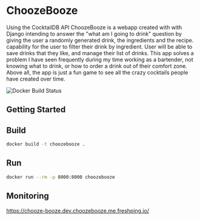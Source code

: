 # ChoozeBooze
<p> Using the CocktailDB API ChoozeBooze is a webapp created with with Django intending to answer the "what am I going to drink" question by giving the user a randomly generated drink, the ingredients and the recipe. capability for the user to filter their drink by ingredient. User will be able to save drinks that they like, and manage their list of drinks. This app solves a problem I have seen frequently during my time working as a bartender, not knowing what to drink, or how to order a drink out of their comfort zone. Above all, the app is just a fun game to see all the crazy cocktails people have created over time. </p>

![Docker Build Status](https://img.shields.io/docker/build/laurendutton/dev/choozebooze)

## Getting Started
## Build

```bash
docker build -t choozebooze .
```

## Run

```bash
docker run --rm -p 8000:8000 choozebooze 
```


## Monitoring

https://chooze-booze.dev.choozebooze.me.freshping.io/

 